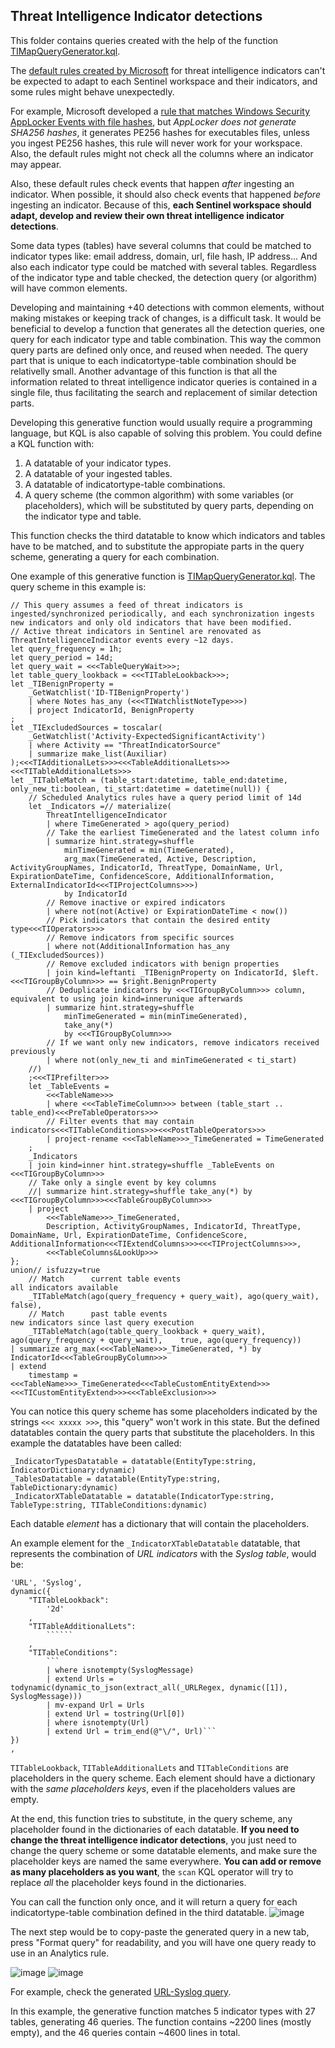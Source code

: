 ## Threat Intelligence Indicator detections

This folder contains queries created with the help of the function [TIMapQueryGenerator.kql](https://github.com/ep3p/Sentinel_KQL/blob/main/Functions/TIMapQueryGenerator.kql).

The [default rules created by Microsoft](https://github.com/Azure/Azure-Sentinel/tree/master/Solutions/Threat%20Intelligence/Analytic%20Rules) for threat intelligence indicators can't be expected to adapt to each Sentinel workspace and their indicators, and some rules might behave unexpectedly.

For example, Microsoft developed a [rule that matches Windows Security AppLocker Events with file hashes](https://github.com/Azure/Azure-Sentinel/blob/master/Solutions/Threat%20Intelligence/Analytic%20Rules/FileHashEntity_SecurityEvent.yaml), but *AppLocker does not generate SHA256 hashes*, it generates PE256 hashes for executables files, unless you ingest PE256 hashes, this rule will never work for your workspace. Also, the default rules might not check all the columns where an indicator may appear.

Also, these default rules check events that happen *after* ingesting an indicator. When possible, it should also check events that happened *before* ingesting an indicator. Because of this, **each Sentinel workspace should adapt, develop and review their own threat intelligence indicator detections**.

Some data types (tables) have several columns that could be matched to indicator types like: email address, domain, url, file hash, IP address... And also each indicator type could be matched with several tables. Regardless of the indicator type and table checked, the detection query (or algorithm) will have common elements.

Developing and maintaining +40 detections with common elements, without making mistakes or keeping track of changes, is a difficult task. It would be beneficial to develop a function that generates all the detection queries, one query for each indicator type and table combination. This way the common query parts are defined only once, and reused when needed. The query part that is unique to each indicatortype-table combination should be relativelly small. Another advantage of this function is that all the information related to threat intelligence indicator queries is contained in a single file, thus facilitating the search and replacement of similar detection parts.

Developing this generative function would usually require a programming language, but KQL is also capable of solving this problem. You could define a KQL function with:
1. A datatable of your indicator types.
2. A datatable of your ingested tables.
3. A datatable of indicatortype-table combinations.
4. A query scheme (the common algorithm) with some variables (or placeholders), which will be substituted by query parts, depending on the indicator type and table.

This function checks the third datatable to know which indicators and tables have to be matched, and to substitute the appropiate parts in the query scheme, generating a query for each combination.

One example of this generative function is [TIMapQueryGenerator.kql](https://github.com/ep3p/Sentinel_KQL/blob/main/Functions/TIMapQueryGenerator.kql). The query scheme in this example is:
```kql
// This query assumes a feed of threat indicators is ingested/synchronized periodically, and each synchronization ingests new indicators and only old indicators that have been modified.
// Active threat indicators in Sentinel are renovated as ThreatIntelligenceIndicator events every ~12 days.
let query_frequency = 1h;
let query_period = 14d;
let query_wait = <<<TableQueryWait>>>;
let table_query_lookback = <<<TITableLookback>>>;
let _TIBenignProperty =
    _GetWatchlist('ID-TIBenignProperty')
    | where Notes has_any (<<<TIWatchlistNoteType>>>)
    | project IndicatorId, BenignProperty
;
let _TIExcludedSources = toscalar(
    _GetWatchlist('Activity-ExpectedSignificantActivity')
    | where Activity == "ThreatIndicatorSource"
    | summarize make_list(Auxiliar)
);<<<TIAdditionalLets>>><<<TableAdditionalLets>>><<<TITableAdditionalLets>>>
let _TITableMatch = (table_start:datetime, table_end:datetime, only_new_ti:boolean, ti_start:datetime = datetime(null)) {
    // Scheduled Analytics rules have a query period limit of 14d
    let _Indicators =// materialize(
        ThreatIntelligenceIndicator
        | where TimeGenerated > ago(query_period)
        // Take the earliest TimeGenerated and the latest column info
        | summarize hint.strategy=shuffle
            minTimeGenerated = min(TimeGenerated),
            arg_max(TimeGenerated, Active, Description, ActivityGroupNames, IndicatorId, ThreatType, DomainName, Url, ExpirationDateTime, ConfidenceScore, AdditionalInformation, ExternalIndicatorId<<<TIProjectColumns>>>)
            by IndicatorId
        // Remove inactive or expired indicators
        | where not(not(Active) or ExpirationDateTime < now())
        // Pick indicators that contain the desired entity type<<<TIOperators>>>
        // Remove indicators from specific sources
        | where not(AdditionalInformation has_any (_TIExcludedSources))
        // Remove excluded indicators with benign properties
        | join kind=leftanti _TIBenignProperty on IndicatorId, $left.<<<TIGroupByColumn>>> == $right.BenignProperty
        // Deduplicate indicators by <<<TIGroupByColumn>>> column, equivalent to using join kind=innerunique afterwards
        | summarize hint.strategy=shuffle
            minTimeGenerated = min(minTimeGenerated),
            take_any(*)
            by <<<TIGroupByColumn>>>
        // If we want only new indicators, remove indicators received previously
        | where not(only_new_ti and minTimeGenerated < ti_start)
    //)
    ;<<<TIPrefilter>>>
    let _TableEvents =
        <<<TableName>>>
        | where <<<TableTimeColumn>>> between (table_start .. table_end)<<<PreTableOperators>>>
        // Filter events that may contain indicators<<<TITableConditions>>><<<PostTableOperators>>>
        | project-rename <<<TableName>>>_TimeGenerated = TimeGenerated
    ;
    _Indicators
    | join kind=inner hint.strategy=shuffle _TableEvents on <<<TIGroupByColumn>>>
    // Take only a single event by key columns
    //| summarize hint.strategy=shuffle take_any(*) by <<<TIGroupByColumn>>><<<TableGroupByColumn>>>
    | project
        <<<TableName>>>_TimeGenerated,
        Description, ActivityGroupNames, IndicatorId, ThreatType, DomainName, Url, ExpirationDateTime, ConfidenceScore, AdditionalInformation<<<TIExtendColumns>>><<<TIProjectColumns>>>,
        <<<TableColumns&LookUp>>>
};
union// isfuzzy=true
    // Match      current table events                                all indicators available
    _TITableMatch(ago(query_frequency + query_wait), ago(query_wait),                           false),
    // Match      past table events                                                          new indicators since last query execution
    _TITableMatch(ago(table_query_lookback + query_wait), ago(query_frequency + query_wait),    true, ago(query_frequency))
| summarize arg_max(<<<TableName>>>_TimeGenerated, *) by IndicatorId<<<TableGroupByColumn>>>
| extend
    timestamp = <<<TableName>>>_TimeGenerated<<<TableCustomEntityExtend>>><<<TICustomEntityExtend>>><<<TableExclusion>>>
```
You can notice this query scheme has some placeholders indicated by the strings ```<<< xxxxx >>>```, this "query" won't work in this state. But the defined datatables contain the query parts that substitute the placeholders. In this example the datatables have been called:
```kql
_IndicatorTypesDatatable = datatable(EntityType:string, IndicatorDictionary:dynamic)
_TablesDatatable = datatable(EntityType:string, TableDictionary:dynamic)
_IndicatorXTableDatatable = datatable(IndicatorType:string, TableType:string, TITableConditions:dynamic)
```
Each datable *element* has a dictionary that will contain the placeholders.

An example element for the ```_IndicatorXTableDatatable``` datatable, that represents the combination of *URL indicators* with the *Syslog table*, would be:
```kql
'URL', 'Syslog',
dynamic({
    "TITableLookback":
        '2d'
    ,
    "TITableAdditionalLets":
        ``````
    ,
    "TITableConditions":
        ```
        | where isnotempty(SyslogMessage)
        | extend Urls = todynamic(dynamic_to_json(extract_all(_URLRegex, dynamic([1]), SyslogMessage)))
        | mv-expand Url = Urls
        | extend Url = tostring(Url[0])
        | where isnotempty(Url)
        | extend Url = trim_end(@"\/", Url)```
})
,
```
```TITableLookback```, ```TITableAdditionalLets``` and ```TITableConditions``` are placeholders in the query scheme. Each element should have a dictionary with the *same placeholders keys*, even if the placeholders values are empty.

At the end, this function tries to substitute, in the query scheme, any placeholder found in the dictionaries of each datatable. **If you need to change the threat intelligence indicator detections**, you just need to change the query scheme or some datatable elements, and make sure the placeholder keys are named the same everywhere. **You can add or remove as many placeholders as you want**, the ```scan``` KQL operator will try to replace *all* the placeholder keys found in the dictionaries.

You can call the function only once, and it will return a query for each indicatortype-table combination defined in the third datatable.
![image](https://user-images.githubusercontent.com/2527990/197820399-c4b7e18a-5211-480e-a65d-8b29ac2df468.png)

The next step would be to copy-paste the generated query in a new tab, press "Format query" for readability, and you will have one query ready to use in an Analytics rule.

![image](https://user-images.githubusercontent.com/2527990/197820972-5d9aa918-17ca-44f1-9369-8c229613477f.png) ![image](https://user-images.githubusercontent.com/2527990/197821197-f25ce94e-3a3d-480e-a464-59e1ab3f5616.png)

For example, check the generated [URL-Syslog query](https://github.com/ep3p/Sentinel_KQL/blob/main/Queries/Azure-Sentinel/Solutions/Threat%20Intelligence/Analytic%20Rules/Multiple-URLEntity_Syslog.kql).

In this example, the generative function matches 5 indicator types with 27 tables, generating 46 queries. The function contains ~2200 lines (mostly empty), and the 46 queries contain ~4600 lines in total.
